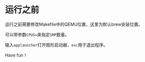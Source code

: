 # 运行之前

运行之前需要修改Makefile中的QEMU位置，这里为默认brew安装位置。

可以带参数`CPUS=`来指定`SMP`数量。

输入`applauncher`打开图形启动器，`esc`用于退出程序。

Have fun！